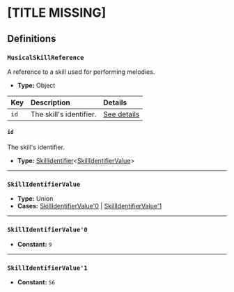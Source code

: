# [TITLE MISSING]

## Definitions

### <a name="MusicalSkillReference"></a> `MusicalSkillReference`

A reference to a skill used for performing melodies.

- **Type:** Object

Key | Description | Details
:-- | :-- | :--
`id` | The skill's identifier. | <a href="#MusicalSkillReference/id">See details</a>

#### <a name="MusicalSkillReference/id"></a> `id`

The skill's identifier.

- **Type:** <a href="../_Identifier.md#SkillIdentifier">SkillIdentifier</a>&lt;<a href="#SkillIdentifierValue">SkillIdentifierValue</a>&gt;

---

### <a name="SkillIdentifierValue"></a> `SkillIdentifierValue`

- **Type:** Union
- **Cases:** <a href="#SkillIdentifierValue'0">SkillIdentifierValue'0</a> | <a href="#SkillIdentifierValue'1">SkillIdentifierValue'1</a>

---

### <a name="SkillIdentifierValue'0"></a> `SkillIdentifierValue'0`

- **Constant:** `9`

---

### <a name="SkillIdentifierValue'1"></a> `SkillIdentifierValue'1`

- **Constant:** `56`
